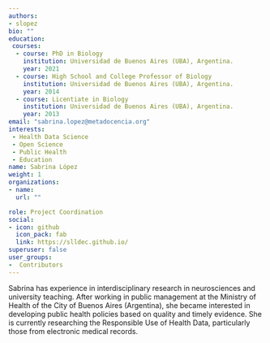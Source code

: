 ```yaml
---
authors:
- slopez
bio: ""
education: 
 courses:
  - course: PhD in Biology
    institution: Universidad de Buenos Aires (UBA), Argentina.
    year: 2021
  - course: High School and College Professor of Biology
    institution: Universidad de Buenos Aires (UBA), Argentina.
    year: 2014
  - course: Licentiate in Biology
    institution: Universidad de Buenos Aires (UBA), Argentina.
    year: 2013
email: "sabrina.lopez@metadocencia.org"
interests:
 - Health Data Science
 - Open Science
 - Public Health
 - Education 
name: Sabrina López 
weight: 1
organizations:
- name: 
  url: ""

role: Project Coordination
social:
- icon: github
  icon_pack: fab
  link: https://slldec.github.io/
superuser: false
user_groups:
-  Contributors
---
```


Sabrina has experience in interdisciplinary research in neurosciences and university teaching. After working in public management at the Ministry of Health of the City of Buenos Aires (Argentina), she became interested in developing public health policies based on quality and timely evidence. She is currently researching the Responsible Use of Health Data, particularly those from electronic medical records.
